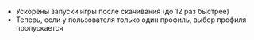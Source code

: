 - Ускорены запуски игры после скачивания (до 12 раз быстрее)
- Теперь, если у пользователя только один профиль, выбор профиля пропускается
